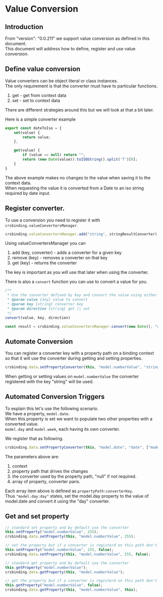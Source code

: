 # Value Conversion

## Introduction
From "version": "0.0.211" we support value conversion as defined in this document.  
This document will address how to define, register and use value conversion.  

## Define value conversion
Value converters can be object literal or class instances.  
The only requirement is that the converter must have to particular functions.

1. get - get from context data
1. set - set to context data

There are different strategies around this but we will look at that a bit later.

Here is a simple converter example
```js
export const dateToIso = {
    set(value) {
        return value;
    },

    get(value) {
        if (value == null) return "";
        return (new Date(value)).toISOString().split('T')[0];
    }
}
```

The above example makes no changes to the value when saving it to the context data.  
When requesting the value it is converted from a Date to an iso string required by date input.

## Register converter.

To use a conversion you need to register it with `crsbinding.valueConvertersManager`.

```js
crsbinding.valueConvertersManager.add("string", stringResultConverter);
```

Using valueConvertersManager you can

1. add (key, converter) - adds a converter for a given key
1. remove (key) - removes a converter on that key
1. get (key) - returns the converter

The key is important as you will use that later when using the converter.

There is also a `convert` function you can use to convert a value for you.

```js
/**
 * Use the converter defined by key and convert the value using either get or set as defined by direction
 * @param value {any} value to convert
 * @param key {string} converter key
 * @param direction {string} get || set
 */
convert(value, key, direction)
```

```js
const result = crsbinding.valueConvertersManager.convert(new Date(), "dateToDayString", "get");
```

## Automate Conversion
You can register a converter key with a property path on a binding context so that it will use the converter during getting and setting properties.

```js
crsbinding.data.setPropertyConverter(this, "model.numberValue", "string");
```

When getting or setting values on `model.numberValue` the converter registered with the key "string" will be used.

## Automated Conversion Triggers

To explain this let's use the following scenario.  
We have a property, `model.date`.  
When this property is set we want to populate two other properties with a converted value.   
`model.day` and `model.week`, each having its own converter.
 
We register that as following.

```js
crsbinding.data.setPropertyConverter(this, "model.date", "date", ["model.day:day", "model.week:week"]);
```

The parameters above are:

1. context
1. property path that drives the changes
1. the converter used by the property path, "null" if not required.
1. array of property, converter paris.

Each array item above is defined as `propertyPath:converterKey`.  
Thus `"model.day:day"` states, set the model.day property to the value of model.date and convert it using the "day" converter.

## Get and set property

```js
// standard set property and by default use the converter
this.setProperty("model.numberValue", 255);
crsbinding.data.setProperty(this, "model.numberValue", 255);

// set the property but if a converter is registerd on this path don't use it.
this.setProperty("model.numberValue", 255, false);
crsbinding.data.setProperty(this, "model.numberValue", 255, false);
```

```js
// standard get property and by default use the converter
this.getProperty("model.numberValue");
crsbinding.data.getProperty(this, "model.numberValue");

// get the property but if a converter is registerd on this path don't use it.
this.getProperty("model.numberValue", false);
crsbinding.data.getProperty(this, "model.numberValue", this);
```

